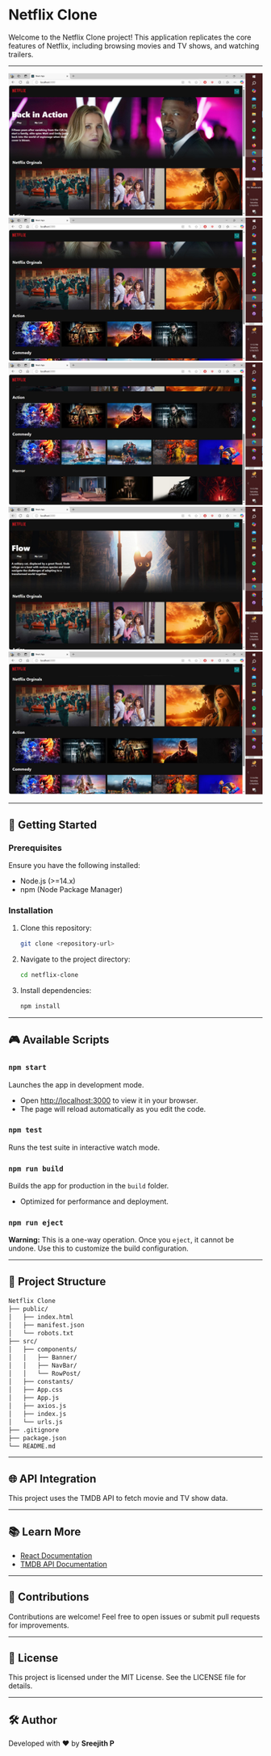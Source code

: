 # Netflix Clone

Welcome to the Netflix Clone project! This application replicates the core features of Netflix, including browsing movies and TV shows, and watching trailers.

---

![Application Screenshot](public/Screens/Netflix1.JPG)
![Application Screenshot](public/Screens/Netflix3.JPG)
![Application Screenshot](public/Screens/Netflix4.JPG)
![Application Screenshot](public/Screens/Netfli5.JPG)
![Application Screenshot](public/Screens/Netflix6.JPG)

---

## 🚀 Getting Started

### Prerequisites
Ensure you have the following installed:
- Node.js (>=14.x)
- npm (Node Package Manager)

### Installation
1. Clone this repository:
   ```bash
   git clone <repository-url>
   ```
2. Navigate to the project directory:
   ```bash
   cd netflix-clone
   ```
3. Install dependencies:
   ```bash
   npm install
   ```

---

## 🎮 Available Scripts

### `npm start`
Launches the app in development mode.
- Open [http://localhost:3000](http://localhost:3000) to view it in your browser.
- The page will reload automatically as you edit the code.

### `npm test`
Runs the test suite in interactive watch mode.

### `npm run build`
Builds the app for production in the `build` folder.
- Optimized for performance and deployment.

### `npm run eject`
**Warning:** This is a one-way operation. Once you `eject`, it cannot be undone. Use this to customize the build configuration.

---

## 📁 Project Structure
```plaintext
Netflix Clone
├── public/
│   ├── index.html
│   ├── manifest.json
│   └── robots.txt
├── src/
│   ├── components/
│   │   ├── Banner/
│   │   ├── NavBar/
│   │   └── RowPost/
│   ├── constants/
│   ├── App.css
│   ├── App.js
│   ├── axios.js
│   ├── index.js
│   └── urls.js
├── .gitignore
├── package.json
└── README.md
```

---

## 🌐 API Integration
This project uses the TMDB API to fetch movie and TV show data.

---

## 📚 Learn More
- [React Documentation](https://reactjs.org/)
- [TMDB API Documentation](https://www.themoviedb.org/documentation/api)

---

## 🙌 Contributions
Contributions are welcome! Feel free to open issues or submit pull requests for improvements.

---

## 📜 License
This project is licensed under the MIT License. See the LICENSE file for details.

---

## 🛠️ Author
Developed with ❤️ by **Sreejith P**
